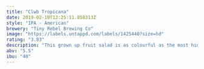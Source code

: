 ```yaml
---
title: "Clwb Tropicana"
date: 2019-02-10T12:25:11.858313Z
style: "IPA - American"
brewery: "Tiny Rebel Brewing Co"
image: "https://labels.untappd.com/labels/1425440?size=hd"
rating: "3.83"
description: "This grown up fruit salad is as colourful as the most hideous Hawaiian shirt you’ve ever seen. It’s super juicy and crammed full of fruity hop flavours that will have your mouth watering. Imagine sitting by the pool in the blazing sun with a cocktail in one hand, but instead of a dainty little glass it’s served by the pint! Packed full of American hops, amplified by Peach, Passionfruit, Pineapple and Mango flavours!"
abv: "5.5"
ibu: "40"
---
```


